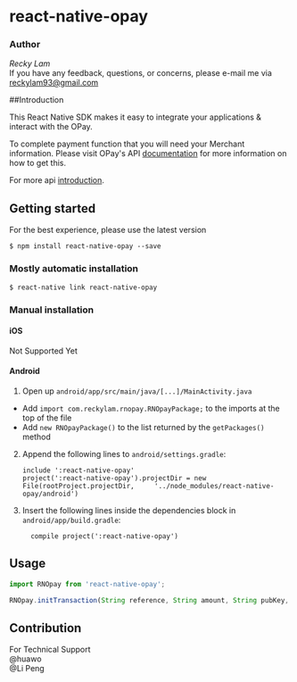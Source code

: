 
# react-native-opay

### Author

*Recky Lam*</br>
If you have any feedback, questions, or concerns, please e-mail me via reckylam93@gmail.com

##Introduction

This React Native SDK makes it easy to integrate your applications & interact with the OPay.<br/>

To complete payment function that you will need your Merchant information. Please visit OPay's API [documentation](https://documentation.opayweb.com/) for more information on how to get this.

For more api [introduction](https://open.operapay.com/home/).

## Getting started

For the best experience, please use the latest version

`$ npm install react-native-opay --save`

### Mostly automatic installation

`$ react-native link react-native-opay`

### Manual installation

#### iOS

Not Supported Yet

#### Android

1. Open up `android/app/src/main/java/[...]/MainActivity.java`
  - Add `import com.reckylam.rnopay.RNOpayPackage;` to the imports at the top of the file
  - Add `new RNOpayPackage()` to the list returned by the `getPackages()` method
2. Append the following lines to `android/settings.gradle`:
  	```
  	include ':react-native-opay'
  	project(':react-native-opay').projectDir = new File(rootProject.projectDir, 	'../node_modules/react-native-opay/android')
  	```
3. Insert the following lines inside the dependencies block in `android/app/build.gradle`:
  	```
      compile project(':react-native-opay')
  	```


## Usage
```javascript
import RNOpay from 'react-native-opay';

RNOpay.initTransaction(String reference, String amount, String pubKey, String merchantUserId, String merchantUserName) {};

```

## Contribution

For Technical Support<br/>
@huawo<br/>
@Li Peng<br/>